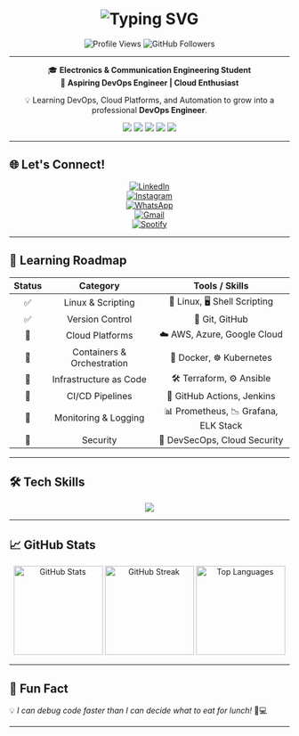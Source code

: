 <h1 align="center"> 
  <img src="https://readme-typing-svg.herokuapp.com?font=Fira+Code&size=28&duration=3000&pause=1000&color=FF6F61&center=true&vCenter=true&width=500&lines=Hi%2C+I'm+Muhammad+Ahmed!+👋;Aspiring+DevOps+Engineer;Cloud+%26+Automation+Enthusiast" alt="Typing SVG" />
</h1>

<p align="center">
  <img src="https://komarev.com/ghpvc/?username=Muhammad-296&style=for-the-badge&color=blueviolet" alt="Profile Views"/>
  <img src="https://img.shields.io/github/followers/Muhammad-296?label=Followers&style=for-the-badge&color=ff69b4" alt="GitHub Followers"/>
</p>

---

<p align="center">
  🎓 <b>Electronics & Communication Engineering Student</b> <br>
  🚀 <b>Aspiring DevOps Engineer | Cloud Enthusiast</b>
</p>

<p align="center">
  💡 Learning DevOps, Cloud Platforms, and Automation to grow into a professional <b>DevOps Engineer</b>.
</p>

<p align="center">
  <!-- Animated Key Badges -->
  <img src="https://img.shields.io/badge/Docker-2496ED?style=for-the-badge&logo=docker&logoColor=white&labelColor=black&color=2496ED"/>
  <img src="https://img.shields.io/badge/Kubernetes-326CE5?style=for-the-badge&logo=kubernetes&logoColor=white&labelColor=black&color=326CE5"/>
  <img src="https://img.shields.io/badge/Terraform-7B42BC?style=for-the-badge&logo=terraform&logoColor=white&labelColor=black&color=7B42BC"/>
  <img src="https://img.shields.io/badge/AWS-FF9900?style=for-the-badge&logo=amazon-aws&logoColor=white&labelColor=black"/>
  <img src="https://img.shields.io/badge/Azure-0089D6?style=for-the-badge&logo=microsoft-azure&logoColor=white&labelColor=black"/>
</p>

---

## 🌐 Let's Connect!  

<div align="center">

[![LinkedIn](https://readmecodegen.vercel.app/api/social-icon?name=linkedin&animation=pulse&size=40&color=0077B5)](https://www.linkedin.com/in/muhammad-abdulhamid/)  
[![Instagram](https://readmecodegen.vercel.app/api/social-icon?name=instagram&animation=glow&size=40&color=E4405F)](https://instagram.com/muhammad.ahmed.abdullhamid.29)  
[![WhatsApp](https://readmecodegen.vercel.app/api/social-icon?name=whatsapp&animation=shake&size=40&color=25D366)](https://wa.me/201274783955)  
[![Gmail](https://readmecodegen.vercel.app/api/social-icon?name=gmail&animation=bounce&size=40&color=D14836)](mailto:muhammad.ahmed.al.ajami.se@gmail.com)  
[![Spotify](https://readmecodegen.vercel.app/api/social-icon?name=spotify&animation=glow&size=40&color=1DB954)](https://open.spotify.com/user/31rnvw4fq3juyp6p3uytu7y2ffbe)

</div>

---

## 🌱 Learning Roadmap  

<div align="center">

| Status | Category                   | Tools / Skills                       |
|:------:|:--------------------------:|:------------------------------------:|
| ✅     | Linux & Scripting          | 🐧 Linux, 🖥️ Shell Scripting          |
| ✅     | Version Control            | 🔧 Git, GitHub                        |
| 🚀     | Cloud Platforms            | ☁️ AWS, Azure, Google Cloud           |
| 🚀     | Containers & Orchestration | 🐳 Docker, ☸️ Kubernetes              |
| 🚀     | Infrastructure as Code     | 🛠️ Terraform, ⚙️ Ansible              |
| 🚀     | CI/CD Pipelines            | 🔄 GitHub Actions, Jenkins            |
| 🎯     | Monitoring & Logging       | 📊 Prometheus, 📉 Grafana, ELK Stack  |
| 🎯     | Security                   | 🔐 DevSecOps, Cloud Security          |

</div>

---

## 🛠️ Tech Skills  

<p align="center">
  <img src="https://skillicons.dev/icons?i=python,c,js,html,css,linux,git,docker,kubernetes,terraform,ansible,jenkins,aws,azure,gcp,prometheus,grafana&theme=light&perline=8" />
</p>

---

## 📈 GitHub Stats  

<p align="center">
  <!-- Main GitHub Stats -->
  <img src="https://github-readme-stats.vercel.app/api?username=Muhammad-296&show_icons=true&theme=tokyonight&hide_border=true&count_private=true&include_all_commits=true" height="160" alt="GitHub Stats"/>

  <!-- Streak Stats -->
  <img src="https://streak-stats.demolab.com?user=Muhammad-296&theme=tokyonight&hide_border=true&date_format=j%20M%5B%20Y%5D&fire=FF6F61&ring=FFD700&currStreakLabel=FFFFFF" height="160" alt="GitHub Streak"/>

  <!-- Top Languages -->
  <img src="https://github-readme-stats.vercel.app/api/top-langs/?username=Muhammad-296&layout=compact&theme=tokyonight&hide_border=true" height="160" alt="Top Languages"/>
</p>


---

## 🎉 Fun Fact  

💡 *I can debug code faster than I can decide what to eat for lunch!* 🍕💻

---
